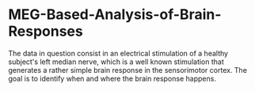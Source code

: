 # MEG-Based-Analysis-of-Brain-Responses
The data in question consist in an electrical stimulation of a healthy subject's left median nerve, which is a well known stimulation that generates a rather simple brain response in the sensorimotor cortex. The goal is to identify when and where the brain response happens.  
